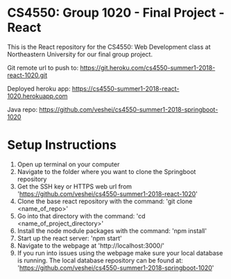 # CS4550: Group 1020 - Final Project - React
This is the React repository for the CS4550: Web Development class at Northeastern University for our final group project.

Git remote url to push to: https://git.heroku.com/cs4550-summer1-2018-react-1020.git

Deployed heroku app: https://cs4550-summer1-2018-react-1020.herokuapp.com

Java repo: https://github.com/veshei/cs4550-summer1-2018-springboot-1020

# Setup Instructions
1. Open up terminal on your computer
2. Navigate to the folder where you want to clone the Springboot repository
3. Get the SSH key or HTTPS web url from
'https://github.com/veshei/cs4550-summer1-2018-react-1020'
4. Clone the base react repository with the command: 
'git clone <name_of_repo>'
5. Go into that directory with the command: 
'cd <name_of_project_directory>'
6. Install the node module packages with the command: 
'npm install'
7. Start up the react server: 
'npm start'
8. Navigate to the webpage at 'http://localhost:3000/'
9. If you run into issues using the webpage
make sure your local database is running. The local database repository can
be found at: 'https://github.com/veshei/cs4550-summer1-2018-springboot-1020'

